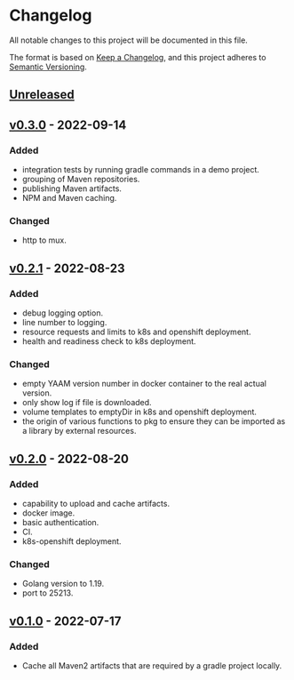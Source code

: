 # Changelog

All notable changes to this project will be documented in this file.

The format is based on [Keep a Changelog](https://keepachangelog.com/en/1.0.0/),
and this project adheres to [Semantic Versioning](https://semver.org/spec/v2.0.0.html).

## [Unreleased]

## [v0.3.0] - 2022-09-14

### Added

- integration tests by running gradle commands in a demo project.
- grouping of Maven repositories.
- publishing Maven artifacts.
- NPM and Maven caching.

### Changed

- http to mux.

## [v0.2.1] - 2022-08-23

### Added

- debug logging option.
- line number to logging.
- resource requests and limits to k8s and openshift deployment.
- health and readiness check to k8s deployment.

### Changed

- empty YAAM version number in docker container to the real actual version.
- only show log if file is downloaded.
- volume templates to emptyDir in k8s and openshift deployment.
- the origin of various functions to pkg to ensure they can be imported as a
  library by external resources.

## [v0.2.0] - 2022-08-20

### Added

- capability to upload and cache artifacts.
- docker image.
- basic authentication.
- CI.
- k8s-openshift deployment.

### Changed

- Golang version to 1.19.
- port to 25213.

## [v0.1.0] - 2022-07-17

### Added

- Cache all Maven2 artifacts that are required by a gradle project locally.

[Unreleased]: https://github.com/030/yaam/compare/v0.3.0...HEAD
[v0.3.0]: https://github.com/030/yaam/compare/v0.2.1...v0.3.0
[v0.2.1]: https://github.com/030/yaam/compare/v0.2.0...v0.2.1
[v0.2.0]: https://github.com/030/yaam/compare/v0.1.0...v0.2.0
[v0.1.0]: https://github.com/030/yaam/releases/tag/v0.1.0
